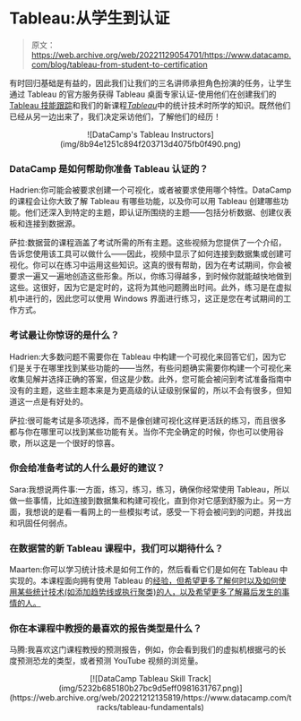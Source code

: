 # Tableau:从学生到认证

> 原文：<https://web.archive.org/web/20221129054701/https://www.datacamp.com/blog/tableau-from-student-to-certification>

有时回归基础是有益的，因此我们让我们的三名讲师承担角色扮演的任务，让学生通过 Tableau 的官方服务获得 Tableau 桌面专家认证-使用他们在创建我们的 [Tableau 技能跟踪](https://web.archive.org/web/20221212135819/https://www.datacamp.com/tracks/tableau-fundamentals)和我们的新课程[*Tableau*](https://web.archive.org/web/20221212135819/https://www.datacamp.com/courses/statistical-techniques-in-tableau)中的统计技术时所学的知识。既然他们已经从另一边出来了，我们决定采访他们，了解他们的经历！

<center>![DataCamp's Tableau Instructors](img/8b94e1251c894f203713d4075fb0f490.png)</center>

### DataCamp 是如何帮助你准备 Tableau 认证的？

Hadrien:你可能会被要求创建一个可视化，或者被要求使用哪个特性。DataCamp 的课程会让你大致了解 Tableau 有哪些功能，以及你可以用 Tableau 创建哪些功能。他们还深入到特定的主题，即认证所围绕的主题——包括分析数据、创建仪表板和连接到数据源。

萨拉:数据营的课程涵盖了考试所需的所有主题。这些视频为您提供了一个介绍，告诉您使用该工具可以做什么——因此，视频中显示了如何连接到数据集或创建可视化。你可以在练习中运用这些知识。这真的很有帮助，因为在考试期间，你会被要求一遍又一遍地创造这些形象。所以，你练习得越多，到时候你就能越快地做到这些。这很好，因为它是定时的，这将为其他问题腾出时间。此外，练习是在虚拟机中进行的，因此您可以使用 Windows 界面进行练习，这正是您在考试期间的工作方式。

### 考试最让你惊讶的是什么？

Hadrien:大多数问题不需要你在 Tableau 中构建一个可视化来回答它们，因为它们是关于在哪里找到某些功能的——当然，有些问题确实需要你构建一个可视化来收集见解并选择正确的答案，但这是少数。此外，您可能会被问到考试准备指南中没有的主题，这些主题本来是为更高级的认证级别保留的，所以不会有很多，但知道这一点是有好处的。

萨拉:很可能考试是多项选择，而不是像创建可视化这样更活跃的练习，而且很多都与你在哪里可以找到某些功能有关。当你不完全确定的时候，你也可以使用谷歌，所以这是一个很好的惊喜。

### 你会给准备考试的人什么最好的建议？

Sara:我想说两件事:一方面，练习，练习，练习，确保你经常使用 Tableau，所以做一些事情，比如连接到数据集和构建可视化，直到你对它感到舒服为止。另一方面，我想说的是看一看网上的一些模拟考试，感受一下将会被问到的问题，并找出和巩固任何弱点。

### 在数据营的新 Tableau 课程中，我们可以期待什么？

Maarten:你可以学习统计技术是如何工作的，然后看看它们是如何在 Tableau 中实现的。本课程面向拥有使用 Tableau 的[经验，但希望更多了解何时以及如何使用某些统计技术(如添加趋势线或执行聚类)的人，以及希望更多了解幕后发生的事情的人。](https://web.archive.org/web/20221212135819/https://www.datacamp.com/learn/tableau)

### 你在本课程中教授的最喜欢的报告类型是什么？

马腾:我喜欢这门课程教授的预测报告，例如，你会看到我们的虚拟机根据弓的长度预测恐龙的类型，或者预测 YouTube 视频的浏览量。

<center>[![DataCamp Tableau Skill Track](img/5232b685180b27bc9d5eff0981631767.png)](https://web.archive.org/web/20221212135819/https://www.datacamp.com/tracks/tableau-fundamentals)</center>